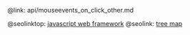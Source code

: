 @link: api/mouseevents_on_click_other.md

@seolinktop: [javascript web framework](https://webix.com)
@seolink: [tree map](https://webix.com/widget/treemap/)